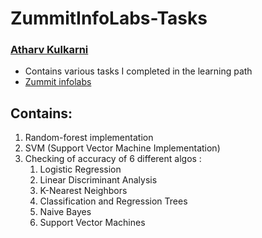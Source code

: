 # ZummitInfoLabs-Tasks

### [Atharv Kulkarni](https://atharv4git.github.io/webpage/)

* Contains various tasks I completed in the learning path
* [Zummit infolabs](https://zummitlabs.com/)

## Contains:
1. Random-forest implementation
2. SVM (Support Vector Machine Implementation)
3. Checking of accuracy of 6 different algos :
	1. Logistic Regression
	2. Linear Discriminant Analysis
	3. K-Nearest Neighbors
	4. Classification and Regression Trees
	5. Naive Bayes
	6. Support Vector Machines
